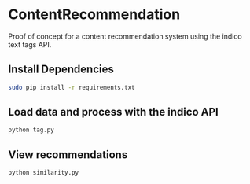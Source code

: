 # ContentRecommendation
Proof of concept for a content recommendation system using the indico text tags API.

Install Dependencies
--------------------
```bash
sudo pip install -r requirements.txt
```

Load data and process with the indico API
-----------------------------------------
```bash
python tag.py
```

View recommendations
---------------------
```bash
python similarity.py
```